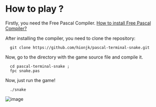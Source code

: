 # How to play ?
Firstly, you need the Free Pascal Compiler. [How to install Free Pascal Compiler?](https://wiki.freepascal.org/Installing_the_Free_Pascal_Compiler)

After installing the compiler, you need to clone the repository:
``` 
  git clone https://github.com/hionjk/pascal-terminal-snake.git
```
Now, go to the directory with the game source file and compile it.
``` 
  cd pascal-terminal-snake ;
  fpc snake.pas
```
Now, just run the game!
```
  ./snake
```
![image](https://github.com/hionjk/pascal-terminal-snake/assets/161895508/59117d5e-a2d6-4c11-b244-5ed1ea123970)
